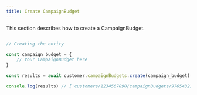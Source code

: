 ```yaml
---
title: Create CampaignBudget 
---
```


This section describes how to create a CampaignBudget.



```javascript

// Creating the entity

const campaign_budget = {
    // Your CampaignBudget here 
}

const results = await customer.campaignBudgets.create(campaign_budget)

console.log(results) // ['customers/1234567890/campaignBudgets/9765432177']

```